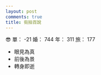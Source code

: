 ```yaml
---
layout: post
comments: true
title: 街拍百說
---
```


:sunglasses: 單： -21 婚： 744 年： 311 旅： 177

- 眼見為真
- 前後為景
- 轉身即逝

